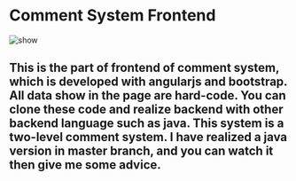 # Comment System Frontend 
![show](http://7xqayl.com1.z0.glb.clouddn.com/commentpage)
## This is the part of frontend of comment system, which is developed with angularjs and bootstrap. All data show in the page are hard-code. You can clone these code and realize backend with other backend language such as java. This system is a two-level comment system. I have realized a java version in master branch, and you can watch it then give me some advice.
